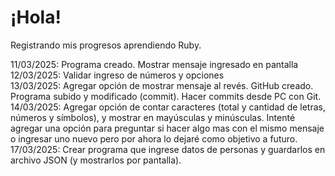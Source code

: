 # ¡Hola!
Registrando mis progresos aprendiendo Ruby.

11/03/2025: Programa creado. Mostrar mensaje ingresado en pantalla <br>
12/03/2025: Validar ingreso de números y opciones <br>
13/03/2025: Agregar opción de mostrar mensaje al revés. GitHub creado. Programa subido y modificado (commit). Hacer commits desde PC con Git. <br>
14/03/2025: Agregar opción de contar caracteres (total y cantidad de letras, números y símbolos), y mostrar en mayúsculas y minúsculas. Intenté agregar una opción para preguntar si hacer algo mas con el mismo mensaje o ingresar uno nuevo pero por ahora lo dejaré como objetivo a futuro.
17/03/2025: Crear programa que ingrese datos de personas y guardarlos en archivo JSON (y mostrarlos por pantalla).
